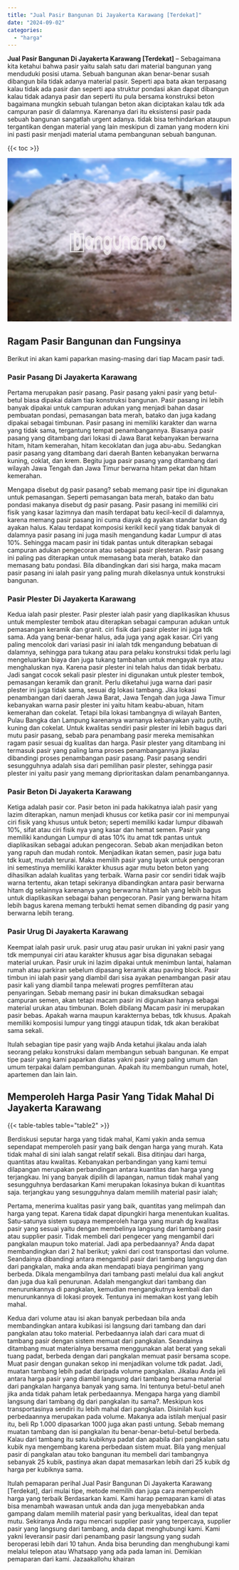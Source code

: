 ```yaml
---
title: "Jual Pasir Bangunan Di Jayakerta Karawang [Terdekat]"
date: "2024-09-02"
categories: 
  - "harga"
---
```


**Jual Pasir Bangunan Di Jayakerta Karawang \[Terdekat\]** – Sebagaimana kita ketahui bahwa pasir yaitu salah satu dari material bangunan yang menduduki posisi utama. Sebuah bangunan akan benar-benar susah dibangun bila tidak adanya material pasir. Seperti apa bata akan terpasang kalau tidak ada pasir dan seperti apa struktur pondasi akan dapat dibangun kalau tidak adanya pasir dan seperti itu pula bersama konstruksi beton bagaimana mungkin sebuah tulangan beton akan diciptakan kalau tdk ada campuran pasir di dalamnya. Karenanya dari itu eksistensi pasir pada sebuah bangunan sangatlah urgent adanya. tidak bisa terhindarkan ataupun tergantikan dengan material yang lain meskipun di zaman yang modern kini ini pasti pasir menjadi material utama pembangunan sebuah bangunan.

{{< toc >}}

![Jual Pasir Bangunan Di Jayakerta Karawang [Terdekat]](/images/jual-pasir-bangunan-13.png)

## Ragam Pasir Bangunan dan Fungsinya

Berikut ini akan kami paparkan masing-masing dari tiap Macam pasir tadi.

### Pasir Pasang Di Jayakerta Karawang

Pertama merupakan pasir pasang. Pasir pasang yakni pasir yang betul-betul biasa dipakai dalam tiap konstruksi bangunan. Pasir pasang ini lebih banyak dipakai untuk campuran adukan yang menjadi bahan dasar pembuatan pondasi, pemasangan bata merah, batako dan juga kadang dipakai sebagai timbunan. Pasir pasang ini memiliki karakter dan warna yang tidak sama, tergantung tempat penambangannya. Biasanya pasir pasang yang ditambang dari lokasi di Jawa Barat kebanyakan berwarna hitam, hitam kemerahan, hitam kecoklatan dan juga abu-abu. Sedangkan pasir pasang yang ditambang dari daerah Banten kebanyakan berwarna kuning, coklat, dan krem. Begitu juga pasir pasang yang ditambang dari wilayah Jawa Tengah dan Jawa Timur berwarna hitam pekat dan hitam kemerahan.

Mengapa disebut dg pasir pasang? sebab memang pasir tipe ini digunakan untuk pemasangan. Seperti pemasangan bata merah, batako dan batu pondasi makanya disebut dg pasir pasang. Pasir pasang ini memiliki ciri fisik yang kasar lazimnya dan masih terdapat batu kecil-kecil di dalamnya, karena memang pasir pasang ini cuma diayak dg ayakan standar bukan dg ayakan halus. Kalau terdapat komposisi kerikil kecil yang tidak banyak di dalamnya pasir pasang ini juga masih mengandung kadar Lumpur di atas 10%. Sehingga macam pasir ini tidak pantas untuk diterapkan sebagai campuran adukan pengecoran atau sebagai pasir plesteran. Pasir pasang ini paling pas diterapkan untuk memasang bata merah, batako dan memasang batu pondasi. Bila dibandingkan dari sisi harga, maka macam pasir pasang ini ialah pasir yang paling murah dikelasnya untuk konstruksi bangunan.

### Pasir Plester Di Jayakerta Karawang

Kedua ialah pasir plester. Pasir plester ialah pasir yang diaplikasikan khusus untuk memplester tembok atau diterapkan sebagai campuran adukan untuk pemasangan keramik dan granit. ciri fisik dari pasir plester ini juga tdk sama. Ada yang benar-benar halus, ada juga yang agak kasar. Ciri yang paling mencolok dari variasi pasir ini ialah tdk mengandung bebatuan di dalamnya, sehingga para tukang atau para pelaku konstruksi tidak perlu lagi mengeluarkan biaya dan juga tukang tambahan untuk mengayak nya atau menghaluskan nya. Karena pasir plester ini telah halus dan tidak berbatu. Jadi sangat cocok sekali pasir plester ini digunakan untuk plester tembok, pemasangan keramik dan granit. Perlu diketahui juga warna dari pasir plester ini juga tidak sama, sesuai dg lokasi tambang. Jika lokasi penambangan dari daerah Jawa Barat, Jawa Tengah dan juga Jawa Timur kebanyakan warna pasir plester ini yaitu hitam keabu-abuan, hitam kemerahan dan cokelat. Tetapi bila lokasi tambangnya di wilayah Banten, Pulau Bangka dan Lampung karenanya warnanya kebanyakan yaitu putih, kuning dan cokelat. Untuk kwalitas sendiri pasir plester ini lebih bagus dari mutu pasir pasang, sebab para penambang pasir mereka memisahkan ragam pasir sesuai dg kualitas dan harga. Pasir plester yang ditambang ini termasuk pasir yang paling lama proses penambangannya jikalau dibandingi proses penambangan pasir pasang. Pasir pasang sendiri sesungguhnya adalah sisa dari pemilihan pasir plester, sehingga pasir plester ini yaitu pasir yang memang diprioritaskan dalam penambangannya.

### Pasir Beton Di Jayakerta Karawang

Ketiga adalah pasir cor. Pasir beton ini pada hakikatnya ialah pasir yang lazim diterapkan, namun menjadi khusus cor ketika pasir cor ini mempunyai ciri fisik yang khusus untuk beton; seperti memiliki kadar lumpur dibawah 10%, sifat atau ciri fisik nya yang kasar dan hemat semen. Pasir yang memiliki kandungan Lumpur di atas 10% itu amat tdk pantas untuk diaplikasikan sebagai adukan pengecoran. Sebab akan menjadikan beton yang rapuh dan mudah rontok. Menjadikan ikatan semen, pasir juga batu tdk kuat, mudah terurai. Maka memilih pasir yang layak untuk pengecoran ini semestinya memiliki karakter khusus agar mutu beton beton yang dihasilkan adalah kualitas yang terbaik. Warna pasir cor sendiri tidak wajib warna tertentu, akan tetapi sekiranya dibandingkan antara pasir berwarna hitam dg selainnya karenanya yang berwarna hitam lah yang lebih bagus untuk diaplikasikan sebagai bahan pengecoran. Pasir yang berwarna hitam lebih bagus karena memang terbukti hemat semen dibanding dg pasir yang berwarna lebih terang.

### Pasir Urug Di Jayakerta Karawang

Keempat ialah pasir uruk. pasir urug atau pasir urukan ini yakni pasir yang tdk mempunyai ciri atau karakter khusus agar bisa digunakan sebagai material urukan. Pasir uruk ini lazim dipakai untuk menimbun lantai, halaman rumah atau parkiran sebelum dipasang keramik atau paving block. Pasir timbun ini ialah pasir yang diambil dari sisa ayakan penambangan pasir atau pasir kali yang diambil tanpa melewati progres pemfilteran atau penyaringan. Sebab memang pasir ini bukan dimaksudkan sebagai campuran semen, akan tetapi macam pasir ini digunakan hanya sebagai material urukan atau timbunan. Boleh dibilang Macam pasir ini merupakan pasir bebas. Apakah warna maupun karakternya bebas, tdk khusus. Apakah memiliki komposisi lumpur yang tinggi ataupun tidak, tdk akan berakibat sama sekali.

Itulah sebagian tipe pasir yang wajib Anda ketahui jikalau anda ialah seorang pelaku konstruksi dalam membangun sebuah bangunan. Ke empat tipe pasir yang kami paparkan diatas yakni pasir yang paling umum dan umum terpakai dalam pembangunan. Apakah itu membangun rumah, hotel, apartemen dan lain lain.

## Memperoleh Harga Pasir Yang Tidak Mahal Di Jayakerta Karawang

{{< table-tables table="table2" >}}

Berdiskusi seputar harga yang tidak mahal, Kami yakin anda semua sependapat memperoleh pasir yang baik dengan harga yang murah. Kata tidak mahal di sini ialah sangat relatif sekali. Bisa ditinjau dari harga, quantitas atau kwalitas. Kebanyakan perbandingan yang kami temui dilapangan merupakan perbandingan antara kuantitas dan harga yang terjangkau. Ini yang banyak dipilih di lapangan, namun tidak mahal yang sesungguhnya berdasarkan Kami merupakan lokasinya bukan di kuantitas saja. terjangkau yang sesungguhnya dalam memilih material pasir ialah;

Pertama, menerima kualitas pasir yang baik, quantitas yang melimpah dan harga yang tepat. Karena tidak dapat dipungkiri harga menentukan kualitas. Satu-satunya sistem supaya memperoleh harga yang murah dg kwalitas pasir yang sesuai yaitu dengan membelinya langsung dari tambang pasir atau supplier pasir. Tidak membeli dari pengecer yang mengambil dari pangkalan maupun toko material. Jadi apa perbedaannya? Anda dapat membandingkan dari 2 hal berikut; yakni dari cost transportasi dan volume. Seandainya dibandingi antara mengambil pasir dari tambang langsung dan dari pangkalan, maka anda akan mendapati biaya pengiriman yang berbeda. Dikala mengambilnya dari tambang pasti melalui dua kali angkut dan juga dua kali penurunan. Adalah mengangkut dari tambang dan menurunkannya di pangkalan, kemudian mengangkutnya kembali dan menurunkannya di lokasi proyek. Tentunya ini memakan kost yang lebih mahal.

Kedua dari volume atau isi akan banyak perbedaan bila anda membandingkan antara kubikasi isi langsung dari tambang dan dari pangkalan atau toko material. Perbedaannya ialah dari cara muat di tambang pasir dengan sistem memuat dari pangkalan. Seandainya ditambang muat materialnya bersama menggunakan alat berat yang sekali tuang padat, berbeda dengan dari pangkalan memuat pasir bersama scope. Muat pasir dengan gunakan sekop ini menjadikan volume tdk padat. Jadi, muatan tambang lebih padat daripada volume pangkalan. Jikalau Anda jeli antara harga pasir yang diambil langsung dari tambang bersama material dari pangkalan harganya banyak yang sama. Ini tentunya betul-betul aneh jika anda tidak paham letak perbedaannya. Mengapa harga yang diambil langsung dari tambang dg dari pangkalan itu sama?. Meskipun kos transportasinya sendiri itu lebih mahal dari pangkalan. Disinilah kuci perbedaannya merupakan pada volume. Makanya ada istilah menjual pasir itu, beli Rp 1.000 dipasarkan 1000 juga akan pasti untung. Sebab memang muatan tambang dan isi pangkalan itu benar-benar-betul-betul berbeda. Kalau dari tambang itu satu kubiknya padat dan apabila dari pangkalan satu kubik nya mengembang karena perbedaan sistem muat. Bila yang menjual pasir di pangkalan atau toko bangunan itu membeli dari tambangnya sebanyak 25 kubik, pastinya akan dapat memasarkan lebih dari 25 kubik dg harga per kubiknya sama.

Itulah pemaparan perihal Jual Pasir Bangunan Di Jayakerta Karawang \[Terdekat\], dari mulai tipe, metode memilih dan juga cara memperoleh harga yang terbaik Berdasarkan kami. Kami harap pemaparan kami di atas bisa menambah wawasan untuk anda dan juga menyebabkan anda gampang dalam memilih material pasir yang berkualitas, ideal dan tepat mutu. Sekiranya Anda ragu mencari supplier pasir yang terpercaya, supplier pasir yang langsung dari tambang, anda dapat menghubungi kami. Kami yakni leveransir pasir dari penambang pasir langsung yang sudah beroperasi lebih dari 10 tahun. Anda bisa berunding dan menghubungi kami melalui telepon atau Whatsapp yang ada pada laman ini. Demikian pemaparan dari kami. Jazaakallohu khairan
